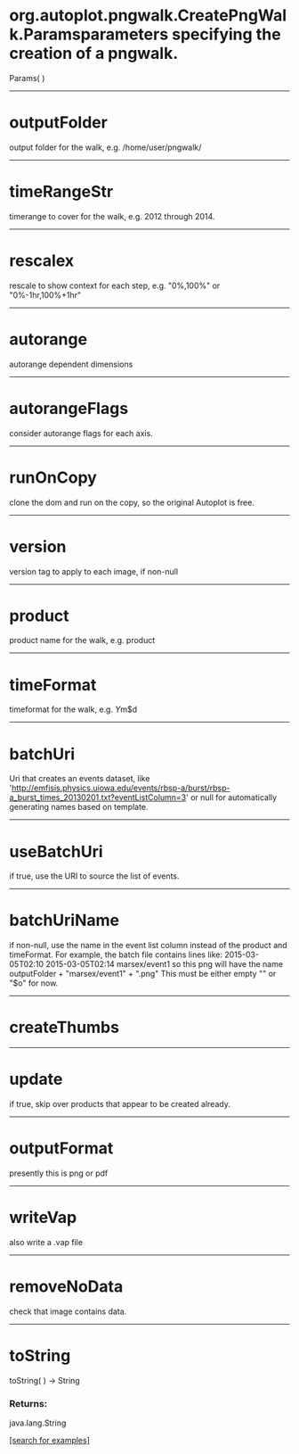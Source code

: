 # org.autoplot.pngwalk.CreatePngWalk.Paramsparameters specifying the creation of a pngwalk.
Params( )


***
<a name="outputFolder"></a>
# outputFolder

output folder for the walk, e.g. /home/user/pngwalk/

***
<a name="timeRangeStr"></a>
# timeRangeStr

timerange to cover for the walk, e.g. 2012 through 2014.

***
<a name="rescalex"></a>
# rescalex

rescale to show context for each step, e.g. "0%,100%" or "0%-1hr,100%+1hr"

***
<a name="autorange"></a>
# autorange

autorange dependent dimensions

***
<a name="autorangeFlags"></a>
# autorangeFlags

consider autorange flags for each axis.

***
<a name="runOnCopy"></a>
# runOnCopy

clone the dom and run on the copy, so the original Autoplot is free.

***
<a name="version"></a>
# version

version tag to apply to each image, if non-null

***
<a name="product"></a>
# product

product name for the walk, e.g. product

***
<a name="timeFormat"></a>
# timeFormat

timeformat for the walk, e.g. $Y$m$d

***
<a name="batchUri"></a>
# batchUri

Uri that creates an events dataset, like 
 'http://emfisis.physics.uiowa.edu/events/rbsp-a/burst/rbsp-a_burst_times_20130201.txt?eventListColumn=3'
 or null for automatically generating names based on template.

***
<a name="useBatchUri"></a>
# useBatchUri

if true, use the URI to source the list of events.

***
<a name="batchUriName"></a>
# batchUriName

if non-null, use the name in the event list column instead of the 
 product and timeFormat.  For example,
 the batch file contains lines like:
 2015-03-05T02:10 2015-03-05T02:14 marsex/event1
 so this png will have the name outputFolder + "marsex/event1" + ".png"
 This must be either empty "" or "$o" for now.

***
<a name="createThumbs"></a>
# createThumbs



***
<a name="update"></a>
# update

if true, skip over products that appear to be created already.

***
<a name="outputFormat"></a>
# outputFormat

presently this is png or pdf

***
<a name="writeVap"></a>
# writeVap

also write a .vap file

***
<a name="removeNoData"></a>
# removeNoData

check that image contains data.

***
<a name="toString"></a>
# toString
toString(  ) &rarr; String



### Returns:
java.lang.String


<a href="https://github.com/autoplot/dev/search?q=toString&unscoped_q=toString">[search for examples]</a>

